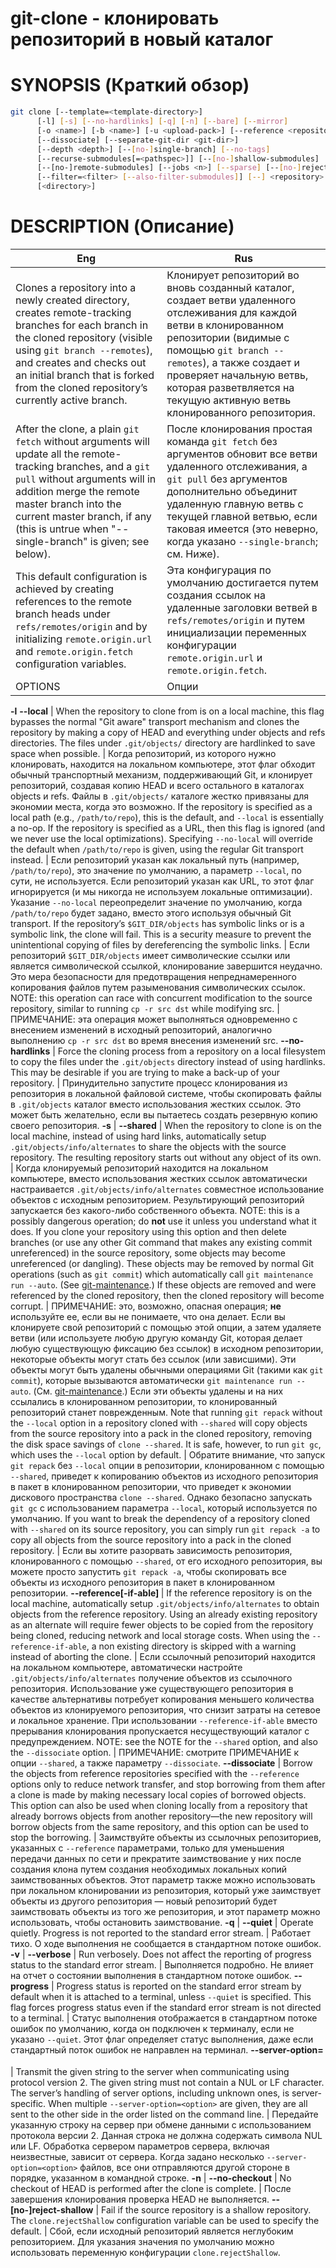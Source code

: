 # git-clone - клонировать репозиторий в новый каталог

# SYNOPSIS (Краткий обзор)

```bash
git clone [--template=<template-directory>]
	  [-l] [-s] [--no-hardlinks] [-q] [-n] [--bare] [--mirror]
	  [-o <name>] [-b <name>] [-u <upload-pack>] [--reference <repository>]
	  [--dissociate] [--separate-git-dir <git-dir>]
	  [--depth <depth>] [--[no-]single-branch] [--no-tags]
	  [--recurse-submodules[=<pathspec>]] [--[no-]shallow-submodules]
	  [--[no-]remote-submodules] [--jobs <n>] [--sparse] [--[no-]reject-shallow]
	  [--filter=<filter> [--also-filter-submodules]] [--] <repository>
	  [<directory>]
```
# DESCRIPTION (Описание)
Eng | Rus
--- | ---
Clones a repository into a newly created directory, creates remote-tracking branches for each branch in the cloned repository (visible using `git branch --remotes`), and creates and checks out an initial branch that is forked from the cloned repository’s currently active branch. | Клонирует репозиторий во вновь созданный каталог, создает ветви удаленного отслеживания для каждой ветви в клонированном репозитории (видимые с помощью `git branch --remotes`), а также создает и проверяет начальную ветвь, которая разветвляется на текущую активную ветвь клонированного репозитория.
After the clone, a plain `git fetch` without arguments will update all the remote-tracking branches, and a `git pull` without arguments will in addition merge the remote master branch into the current master branch, if any (this is untrue when "--single-branch" is given; see below). | После клонирования простая команда `git fetch` без аргументов обновит все ветви удаленного отслеживания, а `git pull` без аргументов дополнительно объединит удаленную главную ветвь с текущей главной ветвью, если таковая имеется (это неверно, когда указано `--single-branch`; см. Ниже).
This default configuration is achieved by creating references to the remote branch heads under `refs/remotes/origin` and by initializing `remote.origin.url` and `remote.origin.fetch` configuration variables. | Эта конфигурация по умолчанию достигается путем создания ссылок на удаленные заголовки ветвей в `refs/remotes/origin` и путем инициализации переменных конфигурации `remote.origin.url` и `remote.origin.fetch`.
OPTIONS | Опции
__-l__ 
__--local__ |
When the repository to clone from is on a local machine, this flag bypasses the normal "Git aware" transport mechanism and clones the repository by making a copy of HEAD and everything under objects and refs directories. The files under `.git/objects/` directory are hardlinked to save space when possible. | Когда репозиторий, из которого нужно клонировать, находится на локальном компьютере, этот флаг обходит обычный транспортный механизм, поддерживающий Git, и клонирует репозиторий, создавая копию HEAD и всего остального в каталогах objects и refs. Файлы в `.git/objects/` каталоге жестко привязаны для экономии места, когда это возможно.
If the repository is specified as a local path (e.g., `/path/to/repo`), this is the default, and `--local` is essentially a no-op. If the repository is specified as a URL, then this flag is ignored (and we never use the local optimizations). Specifying `--no-local` will override the default when `/path/to/repo` is given, using the regular Git transport instead. | Если репозиторий указан как локальный путь (например, `/path/to/repo`), это значение по умолчанию, а параметр `--local`, по сути, не используется. Если репозиторий указан как URL, то этот флаг игнорируется (и мы никогда не используем локальные оптимизации). Указание `--no-local` переопределит значение по умолчанию, когда `/path/to/repo` будет задано, вместо этого используя обычный Git transport.
If the repository’s `$GIT_DIR/objects` has symbolic links or is a symbolic link, the clone will fail. This is a security measure to prevent the unintentional copying of files by dereferencing the symbolic links. | Если репозиторий `$GIT_DIR/objects` имеет символические ссылки или является символической ссылкой, клонирование завершится неудачно. Это мера безопасности для предотвращения непреднамеренного копирования файлов путем разыменования символических ссылок.
NOTE: this operation can race with concurrent modification to the source repository, similar to running `cp -r src dst` while modifying src. | ПРИМЕЧАНИЕ: эта операция может выполняться одновременно с внесением изменений в исходный репозиторий, аналогично выполнению `cp -r src dst` во время внесения изменений src.
__--no-hardlinks__ |
Force the cloning process from a repository on a local filesystem to copy the files under the `.git/objects` directory instead of using hardlinks. This may be desirable if you are trying to make a back-up of your repository. | Принудительно запустите процесс клонирования из репозитория в локальной файловой системе, чтобы скопировать файлы в `.git/objects` каталог вместо использования жестких ссылок. Это может быть желательно, если вы пытаетесь создать резервную копию своего репозитория.
__-s__ |
__--shared__ |
When the repository to clone is on the local machine, instead of using hard links, automatically setup `.git/objects/info/alternates` to share the objects with the source repository. The resulting repository starts out without any object of its own. | Когда клонируемый репозиторий находится на локальном компьютере, вместо использования жестких ссылок автоматически настраивается `.git/objects/info/alternates` совместное использование объектов с исходным репозиторием. Результирующий репозиторий запускается без какого-либо собственного объекта.
NOTE: this is a possibly dangerous operation; do __not__ use it unless you understand what it does. If you clone your repository using this option and then delete branches (or use any other Git command that makes any existing commit unreferenced) in the source repository, some objects may become unreferenced (or dangling). These objects may be removed by normal Git operations (such as `git commit`) which automatically call `git maintenance run --auto`. (See [git-maintenance](https://git-scm.com/docs/git-maintenance).) If these objects are removed and were referenced by the cloned repository, then the cloned repository will become corrupt. | ПРИМЕЧАНИЕ: это, возможно, опасная операция; __не__ используйте ее, если вы не понимаете, что она делает. Если вы клонируете свой репозиторий с помощью этой опции, а затем удаляете ветви (или используете любую другую команду Git, которая делает любую существующую фиксацию без ссылок) в исходном репозитории, некоторые объекты могут стать без ссылок (или зависшими). Эти объекты могут быть удалены обычными операциями Git (такими как `git commit`), которые вызываются автоматически `git maintenance run --auto`. (См. [git-maintenance](https://git-scm.com/docs/git-maintenance).) Если эти объекты удалены и на них ссылались в клонированном репозитории, то клонированный репозиторий станет поврежденным.
Note that running `git repack` without the `--local` option in a repository cloned with `--shared` will copy objects from the source repository into a pack in the cloned repository, removing the disk space savings of `clone --shared`. It is safe, however, to run `git gc`, which uses the `--local` option by default. | Обратите внимание, что запуск `git repack` без `--local` опции в репозитории, клонированном с помощью `--shared`, приведет к копированию объектов из исходного репозитория в пакет в клонированном репозитории, что приведет к экономии дискового пространства `clone --shared`. Однако безопасно запускать `git gc` с использованием параметра `--local`, который используется по умолчанию.
If you want to break the dependency of a repository cloned with `--shared` on its source repository, you can simply run `git repack -a` to copy all objects from the source repository into a pack in the cloned repository. | Если вы хотите разорвать зависимость репозитория, клонированного с помощью `--shared`, от его исходного репозитория, вы можете просто запустить `git repack -a`, чтобы скопировать все объекты из исходного репозитория в пакет в клонированном репозитории.
__--reference[-if-able] <repository>__|
If the reference repository is on the local machine, automatically setup `.git/objects/info/alternates` to obtain objects from the reference repository. Using an already existing repository as an alternate will require fewer objects to be copied from the repository being cloned, reducing network and local storage costs. When using the `--reference-if-able`, a non existing directory is skipped with a warning instead of aborting the clone. | Если ссылочный репозиторий находится на локальном компьютере, автоматически настройте `.git/objects/info/alternates` получение объектов из ссылочного репозитория. Использование уже существующего репозитория в качестве альтернативы потребует копирования меньшего количества объектов из клонируемого репозитория, что снизит затраты на сетевое и локальное хранение. При использовании `--reference-if-able` вместо прерывания клонирования пропускается несуществующий каталог с предупреждением.
NOTE: see the NOTE for the `--shared` option, and also the `--dissociate` option. | ПРИМЕЧАНИЕ: смотрите ПРИМЕЧАНИЕ к опции `--shared`, а также параметру `--dissociate`.
__--dissociate__ |
Borrow the objects from reference repositories specified with the `--reference` options only to reduce network transfer, and stop borrowing from them after a clone is made by making necessary local copies of borrowed objects. This option can also be used when cloning locally from a repository that already borrows objects from another repository—​the new repository will borrow objects from the same repository, and this option can be used to stop the borrowing. | Заимствуйте объекты из ссылочных репозиториев, указанных с `--reference` параметрами, только для уменьшения передачи данных по сети и прекратите заимствование у них после создания клона путем создания необходимых локальных копий заимствованных объектов. Этот параметр также можно использовать при локальном клонировании из репозитория, который уже заимствует объекты из другого репозитория — новый репозиторий будет заимствовать объекты из того же репозитория, и этот параметр можно использовать, чтобы остановить заимствование.
__-q__ |
__--quiet__ |
Operate quietly. Progress is not reported to the standard error stream. | Работает тихо. О ходе выполнения не сообщается в стандартном потоке ошибок.
__-v__ |
__--verbose__ |
Run verbosely. Does not affect the reporting of progress status to the standard error stream. | Выполняется подробно. Не влияет на отчет о состоянии выполнения в стандартном потоке ошибок.
__--progress__ |
Progress status is reported on the standard error stream by default when it is attached to a terminal, unless `--quiet` is specified. This flag forces progress status even if the standard error stream is not directed to a terminal. | Статус выполнения отображается в стандартном потоке ошибок по умолчанию, когда он подключен к терминалу, если не указано `--quiet`. Этот флаг определяет статус выполнения, даже если стандартный поток ошибок не направлен на терминал.
__--server-option=<option>__ |
Transmit the given string to the server when communicating using protocol version 2. The given string must not contain a NUL or LF character. The server’s handling of server options, including unknown ones, is server-specific. When multiple `--server-option=<option>` are given, they are all sent to the other side in the order listed on the command line. | Передайте указанную строку на сервер при обмене данными с использованием протокола версии 2. Данная строка не должна содержать символа NUL или LF. Обработка сервером параметров сервера, включая неизвестные, зависит от сервера. Когда задано несколько `--server-option=<option>` файлов, все они отправляются другой стороне в порядке, указанном в командной строке.
__-n__ |
__--no-checkout__ |
No checkout of HEAD is performed after the clone is complete. | После завершения клонирования проверка HEAD не выполняется.
__--[no-]reject-shallow__ |
Fail if the source repository is a shallow repository. The `clone.rejectShallow` configuration variable can be used to specify the default. | Сбой, если исходный репозиторий является неглубоким репозиторием. Для указания значения по умолчанию можно использовать переменную конфигурации `clone.rejectShallow`.
